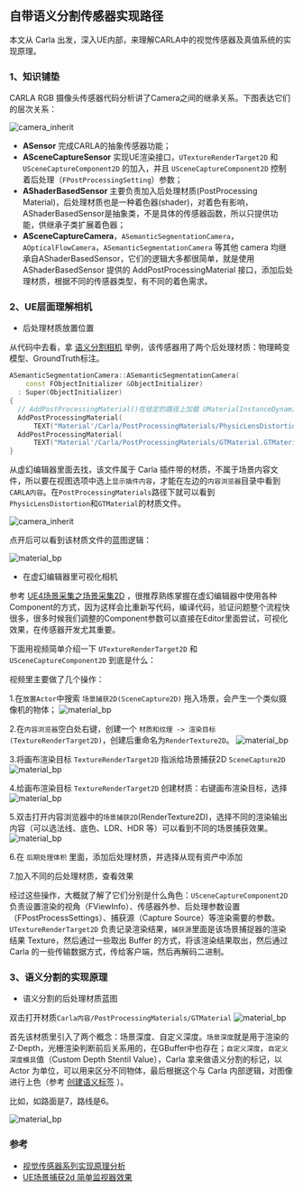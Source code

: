 ## 自带语义分割传感器实现路径
本文从 Carla 出发，深入UE内部，来理解CARLA中的视觉传感器及真值系统的实现原理。

### 1、知识铺垫
CARLA RGB 摄像头传感器代码分析讲了Camera之间的继承关系。下图表达它们的层次关系：

![camera_inherit](../img/sensor/camera_inherit.jpg)

* **ASensor** 完成CARLA的抽象传感器功能；
* **ASceneCaptureSensor** 实现UE渲染接口，`UTextureRenderTarget2D` 和 `USceneCaptureComponent2D` 的加入，并且 `USceneCaptureComponent2D` 控制着后处理（`FPostProcessingSetting`）参数；
* **AShaderBasedSensor** 主要负责加入后处理材质(PostProcessing Material)，后处理材质也是一种着色器(shader)，对着色有影响，AShaderBasedSensor是抽象类，不是具体的传感器函数，所以只提供功能，供继承子类扩展着色器；
* **ASceneCaptureCamera**，`ASemanticSegmentationCamera`，`AOpticalFlowCamera`，`ASemanticSegmentationCamera` 等其他 camera 均继承自AShaderBasedSensor，它们的逻辑大多都很简单，就是使用 AShaderBasedSensor 提供的 AddPostProcessingMaterial 接口，添加后处理材质，根据不同的传感器类型，有不同的着色需求。

### 2、UE层面理解相机
* 后处理材质放置位置

从代码中去看，拿 [语义分割相机](https://github.com/OpenHUTB/carla/blob/ue4-dev/Unreal/CarlaUE4/Plugins/Carla/Source/Carla/Sensor/SemanticSegmentationCamera.cpp) 举例，该传感器用了两个后处理材质：物理畸变模型、GroundTruth标注。
```cpp
ASemanticSegmentationCamera::ASemanticSegmentationCamera(
    const FObjectInitializer &ObjectInitializer)
  : Super(ObjectInitializer)
{
  // AddPostProcessingMaterial()在给定的路径上加载 UMaterialInstanceDynamic，并将其附加到具有权重的着色器列表中。
  AddPostProcessingMaterial(
      TEXT("Material'/Carla/PostProcessingMaterials/PhysicLensDistortion.PhysicLensDistortion'"));
  AddPostProcessingMaterial(
      TEXT("Material'/Carla/PostProcessingMaterials/GTMaterial.GTMaterial'"));
}
```

从虚幻编辑器里面去找，该文件属于 Carla 插件带的材质，不属于场景内容文件，所以要在视图选项中选上`显示插件内容`，才能在左边的`内容浏览器`目录中看到`CARLA内容`。在`PostProcessingMaterials`路径下就可以看到`PhysicLensDistortion`和`GTMaterial`的材质文件。

![camera_inherit](../img/sensor/display_plugin_content.jpg)

点开后可以看到该材质文件的蓝图逻辑：

![material_bp](../img/sensor/material_bp.jpg)


* 在虚幻编辑器里可视化相机

参考 [UE4场景采集之场景采集2D](https://blog.csdn.net/lei_7103/article/details/106020942) ，很推荐熟练掌握在虚幻编辑器中使用各种Component的方式，因为这样会比重新写代码，编译代码，验证问题整个流程快很多，很多时候我们调整的Component参数可以直接在Editor里面尝试，可视化效果，在传感器开发尤其重要。

下面用视频简单介绍一下 `UTextureRenderTarget2D` 和 `USceneCaptureComponent2D` 到底是什么：

视频里主要做了几个操作：

1.在`放置Actor`中搜索 `场景捕获2D(SceneCapture2D)` 拖入场景，会产生一个类似摄像机的物体；
![material_bp](../img/sensor/1_scene_capture.jpg)

2.在`内容浏览器`空白处右键，创建一个 `材质和纹理 -> 渲染目标(TextureRenderTarget2D)`，创建后重命名为`RenderTexture2D`。
![material_bp](../img/sensor/2_create_TextureRenderTarget2D.jpg)

3.将画布渲染目标 `TextureRenderTarget2D` 指派给场景捕获2D `SceneCapture2D`
![material_bp](../img/sensor/3_assign_to_SceneCapture2D.jpg)

4.给画布渲染目标 `TextureRenderTarget2D` 创建材质：右键画布渲染目标，选择
![material_bp](../img/sensor/4_create_material.jpg)

5.双击打开内容浏览器中的`场景捕获2D`(RenderTexture2D)，选择不同的渲染输出内容（可以选法线、底色、LDR、HDR 等）可以看到不同的场景捕获效果。
![material_bp](../img/sensor/5_select_capture_source.jpg)

6.在 `后期处理体积` 里面，添加后处理材质，并选择从现有资产中添加

7.加入不同的后处理材质，查看效果

经过这些操作，大概就了解了它们分别是什么角色：`USceneCaptureComponent2D` 负责设置渲染的视角（FViewInfo）、传感器外参、后处理参数设置（FPostProcessSettings）、捕获源（Capture Source）等渲染需要的参数。
`UTextureRenderTarget2D` 负责记录渲染结果，`捕获源`里面是该场景捕捉器的渲染结果 Texture，然后通过一些取出 Buffer 的方式，将该渲染结果取出，然后通过 Carla 的一些传输数据方式，传给客户端，然后再解码二进制。


### 3、语义分割的实现原理
* 语义分割的后处理材质蓝图

双击打开材质`Carla内容/PostProcessingMaterials/GTMaterial`
![material_bp](../img/sensor/GTMaterial.jpg)

首先该材质里引入了两个概念：场景深度、自定义深度。`场景深度`就是用于渲染的 Z-Depth，光栅渲染判断前后关系用的，在GBuffer中也存在；`自定义深度`，`自定义深度模具`值（Custom Depth Stentil Value），Carla 拿来做语义分割的标记，以 Actor 为单位，可以用来区分不同物体，最后根据这个与 Carla 内部逻辑，对图像进行上色（参考 [创建语义标签](../tuto_D_create_semantic_tags.md) ）。

比如，如路面是7，路线是6。

![material_bp](../img/sensor/semantic_tags.jpg)


### 参考

- [视觉传感器系列实现原理分析](https://bbs.carla.org.cn/info/532d57cf2725474b8878a67282ef6e3f?csr=1)
- [UE场景捕获2d 简单监视器效果](https://blog.csdn.net/weixin_74205939/article/details/140893454)